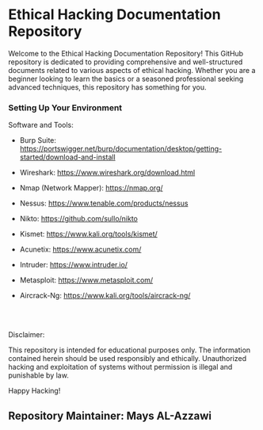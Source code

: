 # Ethical Hacking Documentation Repository

<p> Welcome to the Ethical Hacking Documentation Repository! This GitHub repository is dedicated to providing comprehensive and well-structured documents related to various aspects of ethical hacking. Whether you are a beginner looking to learn the basics or a seasoned professional seeking advanced techniques, this repository has something for you.</p>


<h3> Setting Up Your Environment </h3>
   
<p>Software and Tools: </p>

- Burp Suite: https://portswigger.net/burp/documentation/desktop/getting-started/download-and-install

- Wireshark: https://www.wireshark.org/download.html 

- Nmap (Network Mapper): https://nmap.org/

- Nessus: https://www.tenable.com/products/nessus

- Nikto: https://github.com/sullo/nikto

- Kismet: https://www.kali.org/tools/kismet/

- Acunetix: https://www.acunetix.com/

- Intruder: https://www.intruder.io/

- Metasploit: https://www.metasploit.com/

- Aircrack-Ng: https://www.kali.org/tools/aircrack-ng/


<br><br>

</h3>Disclaimer:</h3>

This repository is intended for educational purposes only. The information contained herein should be used responsibly and ethically. Unauthorized hacking and exploitation of systems without permission is illegal and punishable by law.

Happy Hacking!

## Repository Maintainer: Mays AL-Azzawi

